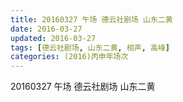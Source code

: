 ```yaml
---
title: 20160327 午场 德云社剧场 山东二黄
date: 2016-03-27
updated: 2016-03-27
tags: [德云社剧场, 山东二黄, 相声, 高峰] 
categories: (2016)丙申年场次 
---
```

20160327 午场 德云社剧场 山东二黄
